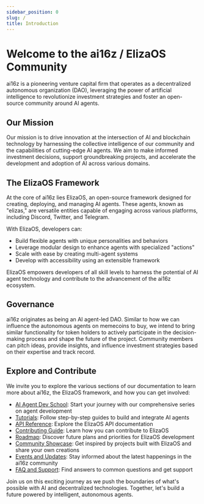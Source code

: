 ```yaml
---
sidebar_position: 0
slug: /
title: Introduction
---
```


# Welcome to the ai16z / ElizaOS Community

ai16z is a pioneering venture capital firm that operates as a decentralized autonomous organization (DAO), leveraging the power of artificial intelligence to revolutionize investment strategies and foster an open-source community around AI agents.

## Our Mission

Our mission is to drive innovation at the intersection of AI and blockchain technology by harnessing the collective intelligence of our community and the capabilities of cutting-edge AI agents. We aim to make informed investment decisions, support groundbreaking projects, and accelerate the development and adoption of AI across various domains.

## The ElizaOS Framework

At the core of ai16z lies ElizaOS, an open-source framework designed for creating, deploying, and managing AI agents. These agents, known as "elizas," are versatile entities capable of engaging across various platforms, including Discord, Twitter, and Telegram.

With ElizaOS, developers can:

- Build flexible agents with unique personalities and behaviors
- Leverage modular design to enhance agents with specialized "actions"
- Scale with ease by creating multi-agent systems
- Develop with accessibility using an extensible framework

ElizaOS empowers developers of all skill levels to harness the potential of AI agent technology and contribute to the advancement of the ai16z ecosystem.

## Governance

ai16z originates as being an AI agent-led DAO. Similar to how we can influence the autonomous agents on memecoins to buy, we intend to bring similar functionality for token holders to actively participate in the decision-making process and shape the future of the project. Community members can pitch ideas, provide insights, and influence investment strategies based on their expertise and track record.

## Explore and Contribute

We invite you to explore the various sections of our documentation to learn more about ai16z, the ElizaOS framework, and how you can get involved:

- [AI Agent Dev School](/community/ai-dev-school/): Start your journey with our comprehensive series on agent development
- [Tutorials](/tutorials/): Follow step-by-step guides to build and integrate AI agents
- [API Reference](/api/): Explore the ElizaOS API documentation
- [Contributing Guide](/community/contributing/): Learn how you can contribute to ElizaOS
- [Roadmap](/community/roadmap/): Discover future plans and priorities for ElizaOS development
- [Community Showcase](/community/showcase/): Get inspired by projects built with ElizaOS and share your own creations
- [Events and Updates](/community/streams/): Stay informed about the latest happenings in the ai16z community
- [FAQ and Support](/community/faq-and-support/): Find answers to common questions and get support

Join us on this exciting journey as we push the boundaries of what's possible with AI and decentralized technologies. Together, let's build a future powered by intelligent, autonomous agents.
